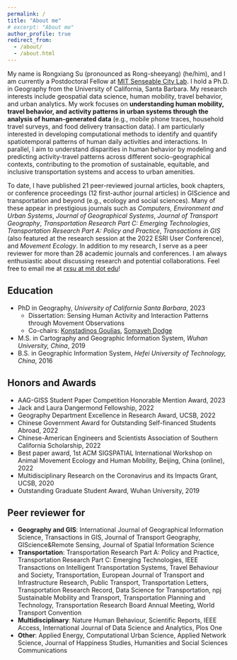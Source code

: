 ```yaml
---
permalink: /
title: "About me"
# excerpt: "About me"
author_profile: true
redirect_from: 
  - /about/
  - /about.html
---
```


My name is Rongxiang Su (pronounced as Rong-sheeyang) (he/him), and I am currently a Postdoctoral Fellow at [MIT Senseable City Lab](https://senseable.mit.edu/). I hold a Ph.D. in Geography from the University of California, Santa Barbara. My research interests include geospatial data science, human mobility, travel behavior, and urban analytics. My work focuses on **understanding human mobility, travel behavior, and activity patterns in urban systems through the analysis of human-generated data** (e.g., mobile phone traces, household travel surveys, and food delivery transaction data). I am particularly interested in developing computational methods to identify and quantify spatiotemporal patterns of human daily activities and interactions. In parallel, I aim to understand disparities in human behavior by modeling and predicting activity-travel patterns across different socio-geographical contexts, contributing to the promotion of sustainable, equitable, and inclusive transportation systems and access to urban amenities.

To date, I have published 21 peer-reviewed journal articles, book chapters, or conference proceedings (12 first-author journal articles) in GIScience and transportation and beyond (e.g., ecology and social sciences). Many of these appear in prestigious journals such as *Computers, Environment and Urban Systems*, *Journal of Geographical Systems*, *Journal of Transport Geography*, *Transportation Research Part C: Emerging Technologies*, *Transportation Research Part A: Policy and Practice*,  *Transactions in GIS* (also featured at the research session at the 2022 ESRI User Conference), and *Movement Ecology*.
In addition to my research, I serve as a peer reviewer for more than 28 academic journals and conferences. I am always enthusiastic about discussing research and potential collaborations. Feel free to email me at <ins>rxsu at mit dot edu</ins>!



## Education
- PhD in Geography, <em>University of California Santa Barbara</em>, 2023 
  - Dissertation: Sensing Human Activity and Interaction Patterns through Movement Observations 
  - Co-chairs: [Konstadinos Goulias](https://www.geog.ucsb.edu/people/faculty/konstadinos-goulias), [Somayeh Dodge](https://www.geog.ucsb.edu/people/faculty/somayeh-dodge)
- M.S. in Cartography and Geographic Information System, <em>Wuhan University, China</em>, 2019
- B.S. in Geographic Information System, <em>Hefei University of Technology, China</em>, 2016


<!-- <img src="images/about/motif1.png " alt="drawing" width="500">
<img src="images/about/time_patterns.png " alt="drawing" width="600">
<img src="images/about/interaction.png " alt="drawing" width="600">
<img src="images/about/racial.png " alt="drawing" width="600">
 -->

## Honors and Awards
- AAG-GISS Student Paper Competition Honorable Mention Award, 2023
- Jack and Laura Dangermond Fellowship, 2022
- Geography Department Excellence in Research Award, UCSB, 2022
- Chinese Government Award for Outstanding Self-financed Students Abroad, 2022
- Chinese-American Engineers and Scientists Association of Southern California Scholarship, 2022
- Best paper award, 1st ACM SIGSPATIAL International Workshop on Animal Movement Ecology and Human Mobility, Beijing, China (online), 2022
- Multidisciplinary Research on the Coronavirus and its Impacts Grant, UCSB, 2020
- Outstanding Graduate Student Award, Wuhan University, 2019



## Peer reviewer for 
- **Geography and GIS**: International Journal of Geographical Information Science, Transactions in GIS, Journal of Transport Geography, GIScience\&Remote Sensing,  Journal of Spatial Information Science
- **Transportation**:  Transportation Research Part A: Policy and Practice, Transportation Research Part C: Emerging Technologies, IEEE Transactions on Intelligent Transportation Systems, Travel Behaviour and Society, Transportation, European Journal of Transport and Infrastructure Research, Public Transport,  Transportation Letters, Transportation Research Record, Data Science for Transportation, npj Sustainable Mobility and Transport, Transportation Planning and Technology, Transportation Research Board Annual Meeting, World Transport Convention
- **Multidisciplinary**: Nature Human Behaviour, Scientific Reports, IEEE Access, International Journal of Data Science and Analytics, Plos One
- **Other**: Applied Energy, Computational Urban Science, Applied Network Science, Journal of Happiness Studies, Humanities and Social Sciences Communications





